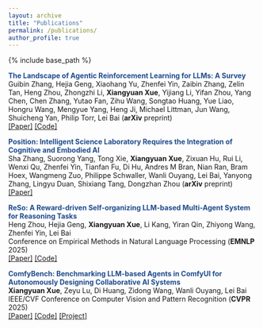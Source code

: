 ```yaml
---
layout: archive
title: "Publications"
permalink: /publications/
author_profile: true
---
```


{% include base_path %}

**<font color="#1e4b8d">The Landscape of Agentic Reinforcement Learning for LLMs: A Survey</font>**<br />
Guibin Zhang, Hejia Geng, Xiaohang Yu, Zhenfei Yin, Zaibin Zhang, Zelin Tan, Heng Zhou, Zhongzhi Li, **Xiangyuan Xue**, Yijiang Li, Yifan Zhou, Yang Chen, Chen Zhang, Yutao Fan, Zihu Wang, Songtao Huang, Yue Liao, Hongru Wang, Mengyue Yang, Heng Ji, Michael Littman, Jun Wang, Shuicheng Yan, Philip Torr, Lei Bai (**arXiv** preprint)<br />
[[Paper]](https://arxiv.org/abs/2509.02547) [[Code]](https://github.com/xhyumiracle/Awesome-AgenticLLM-RL-Papers)<br />

**<font color="#1e4b8d">Position: Intelligent Science Laboratory Requires the Integration of Cognitive and Embodied AI</font>**<br />
Sha Zhang, Suorong Yang, Tong Xie, **Xiangyuan Xue**, Zixuan Hu, Rui Li, Wenxi Qu, Zhenfei Yin, Tianfan Fu, Di Hu, Andres M Bran, Nian Ran, Bram Hoex, Wangmeng Zuo, Philippe Schwaller, Wanli Ouyang, Lei Bai, Yanyong Zhang, Lingyu Duan, Shixiang Tang, Dongzhan Zhou (**arXiv** preprint)<br />
[[Paper]](https://arxiv.org/abs/2506.19613)<br />

**<font color="#1e4b8d">ReSo: A Reward-driven Self-organizing LLM-based Multi-Agent System for Reasoning Tasks</font>**<br />
Heng Zhou, Hejia Geng, **Xiangyuan Xue**, Li Kang, Yiran Qin, Zhiyong Wang, Zhenfei Yin, Lei Bai<br />
Conference on Empirical Methods in Natural Language Processing (**EMNLP** 2025)<br />
[[Paper]](https://arxiv.org/abs/2503.02390) [[Code]](https://github.com/hengzzzhou/ReSo)<br />

**<font color="#1e4b8d">ComfyBench: Benchmarking LLM-based Agents in ComfyUI for Autonomously Designing Collaborative AI Systems</font>**<br />
**Xiangyuan Xue**, Zeyu Lu, Di Huang, Zidong Wang, Wanli Ouyang, Lei Bai<br />
IEEE/CVF Conference on Computer Vision and Pattern Recognition (**CVPR** 2025)<br />
[[Paper]](https://arxiv.org/abs/2409.01392) [[Code]](https://github.com/xxyQwQ/ComfyBench) [[Project]](https://xxyqwq.github.io/ComfyBench)<br />
